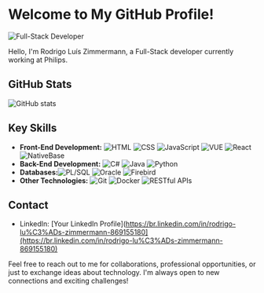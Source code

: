 # Welcome to My GitHub Profile!

![Full-Stack Developer](https://path/to/your/image.jpg)

Hello, I'm Rodrigo Luís Zimmermann, a Full-Stack developer currently working at Philips.

## GitHub Stats

![GitHub stats](https://github-readme-stats.vercel.app/api?username=RodrigoZimmermann&show_icons=true)

## Key Skills

- **Front-End Development:** ![HTML](https://img.shields.io/badge/-HTML-orange) ![CSS](https://img.shields.io/badge/-CSS-blue) ![JavaScript](https://img.shields.io/badge/-JavaScript-yellow) ![VUE](https://img.shields.io/badge/-VUE-green) ![React](https://img.shields.io/badge/-React-blueviolet) ![NativeBase](https://img.shields.io/badge/-NativeBase-lightgrey)
- **Back-End Development:** ![C#](https://img.shields.io/badge/-C%23-purple) ![Java](https://img.shields.io/badge/-Java-red) ![Python](https://img.shields.io/badge/-Python-blue)
- **Databases:**![PL/SQL](https://img.shields.io/badge/-PL%2FSQL-orange) ![Oracle](https://img.shields.io/badge/-Oracle-red) ![Firebird](https://img.shields.io/badge/-Firebird-lightgrey)
- **Other Technologies:** ![Git](https://img.shields.io/badge/-Git-black) ![Docker](https://img.shields.io/badge/-Docker-blue) ![RESTful APIs](https://img.shields.io/badge/-RESTful%20APIs-green)

## Contact

- LinkedIn: [Your LinkedIn Profile](https://br.linkedin.com/in/rodrigo-lu%C3%ADs-zimmermann-869155180](https://br.linkedin.com/in/rodrigo-lu%C3%ADs-zimmermann-869155180)

Feel free to reach out to me for collaborations, professional opportunities, or just to exchange ideas about technology. I'm always open to new connections and exciting challenges!
